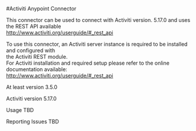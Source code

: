 #Activiti Anypoint Connector

This connector can be used to connect with Activiti version. 5.17.0 and uses the REST API available <br/>
<a href="http://www.activiti.org/userguide/#_rest_api">http://www.activiti.org/userguide/#_rest_api</a>

To use this connector, an Activiti server instance is required to be installed and configured with<br/> 
the Activiti REST module.<br/> 
For Activiti installation and required setup please refer to the online documentation available:<br/> 
<a href="http://www.activiti.org/userguide">http://www.activiti.org/userguide/#_rest_api</a><br/>

At least version 3.5.0


Activiti version 5.17.0


Usage
TBD

Reporting Issues
TBD





